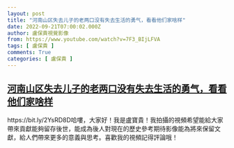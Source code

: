 ```yaml
---
layout: post
title: "河南山区失去儿子的老两口没有失去生活的勇气，看看他们家啥样"
date: 2022-09-21T07:00:02.000Z
author: 盧保貴視覺影像
from: https://www.youtube.com/watch?v=7F3_BIjLFVA
tags: [ 盧保貴 ]
comments: True
categories: [ 盧保貴 ]
---
```

<!--1663743602000-->
[河南山区失去儿子的老两口没有失去生活的勇气，看看他们家啥样](https://www.youtube.com/watch?v=7F3_BIjLFVA)
------

<div>
https://bit.ly/2YsRD8D哈嘍，大家好！我是盧寶貴！我拍攝的視頻希望能給大家帶來貢獻能夠留存後世，能成為後人對現在的歷史參考期待影像能為將來保留文獻，給人們帶來更多的意義與思考。喜歡我的視頻記得評論哦！
</div>

